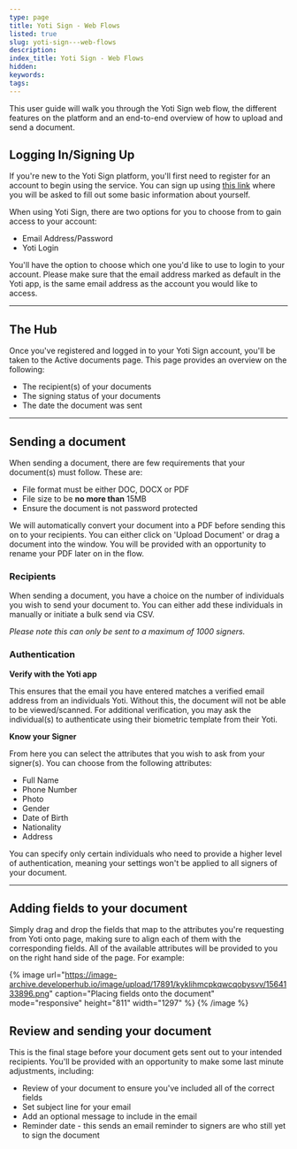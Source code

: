 ```yaml
---
type: page
title: Yoti Sign - Web Flows
listed: true
slug: yoti-sign---web-flows
description: 
index_title: Yoti Sign - Web Flows
hidden: 
keywords: 
tags: 
---
```


This user guide will walk you through the Yoti Sign web flow, the different features on the platform and an end-to-end overview of how to upload and send a document.

## Logging In/Signing Up

If you're new to the Yoti Sign platform, you'll first need to register for an account to begin using the service. You can sign up using [this link](https://www.yotisign.com/app/contact-us/) where you will be asked to fill out some basic information about yourself.

When using Yoti Sign, there are two options for you to choose from to gain access to your account:

- Email Address/Password
- Yoti Login

You'll have the option to choose which one you'd like to use to login to your account. Please make sure that the email address marked as default in the Yoti app, is the same email address as the account you would like to access.

---

## The Hub

Once you've registered and logged in to your Yoti Sign account, you'll be taken to the Active documents page. This page provides an overview on the following:

- The recipient(s) of your documents
- The signing status of your documents
- The date the document was sent

---

## Sending a document

When sending a document, there are few requirements that your document(s) must follow. These are:

- File format must be either DOC, DOCX or PDF
- File size to be **no more than** 15MB
- Ensure the document is not password protected

We will automatically convert your document into a PDF before sending this on to your recipients. You can either click on 'Upload Document' or drag a document into the window. You will be provided with an opportunity to rename your PDF later on in the flow.

### Recipients

When sending a document, you have a choice on the number of individuals you wish to send your document to. You can either add these individuals in manually or initiate a bulk send via CSV.

_Please note this can only be sent to a maximum of 1000 signers._

### Authentication

**Verify with the Yoti app**

This ensures that the email you have entered matches a verified email address from an individuals Yoti. Without this, the document will not be able to be viewed/scanned. For additional verification, you may ask the individual(s) to authenticate using their biometric template from their Yoti.

**Know your Signer**

From here you can select the attributes that you wish to ask from your signer(s). You can choose from the following attributes:

- Full Name
- Phone Number
- Photo
- Gender
- Date of Birth
- Nationality
- Address

You can specify only certain individuals who need to provide a higher level of authentication, meaning your settings won't be applied to all signers of your document.

---

## Adding fields to your document

Simply drag and drop the fields that map to the attributes you're requesting from Yoti onto page, making sure to align each of them with the corresponding fields. All of the available attributes will be provided to you on the right hand side of the page. For example:

{% image url="https://image-archive.developerhub.io/image/upload/17891/kyklihmcpkqwcqobysvv/1564133896.png" caption="Placing fields onto the document" mode="responsive" height="811" width="1297" %}
{% /image %}

## Review and sending your document

This is the final stage before your document gets sent out to your intended recipients. You'll be provided with an opportunity to make some last minute adjustments, including:

- Review of your document to ensure you've included all of the correct fields
- Set subject line for your email
- Add an optional message to include in the email
- Reminder date - this sends an email reminder to signers are who still yet to sign the document